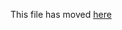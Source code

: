 This file has moved [here](https://github.com/scyberLink/create-scansio-app/blob/main/packages/cra-template/template/README.md)
